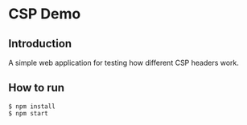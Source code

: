 # CSP Demo

## Introduction

A simple web application for testing how different CSP headers work. 


## How to run

```
$ npm install
$ npm start
```



